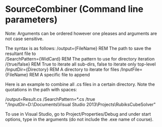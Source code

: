 SourceCombiner (Command line parameters)
==============

Note: Arguments can be ordered however one pleases and arguments are 
not case sensitive.

The syntax is as follows:
/output={FileName}         REM The path to save the resultant file to       
/SearchPattern={WidCard}   REM The pattern to use for directory iteration
/{true/false}              REM True to iterate all sub-dirs, false to iterate only top-level
/InputDir={Directory}      REM A directory to iterate for files
/InputFile={FileName}      REM A specific file to append

Here is an example to combine all .cs files in a certain directory.
Note the quotations in the path with spaces:

/output=Result.cs
/SearchPattern=*.cs
/true
"/InputDir=D:\Documents\Visual Studio 2013\Projects\RubiksCubeSolver"

To use in Visual Studio, go to Project/Properties/Debug and under start options,
type in the arguments (do not include the .exe name of course).
